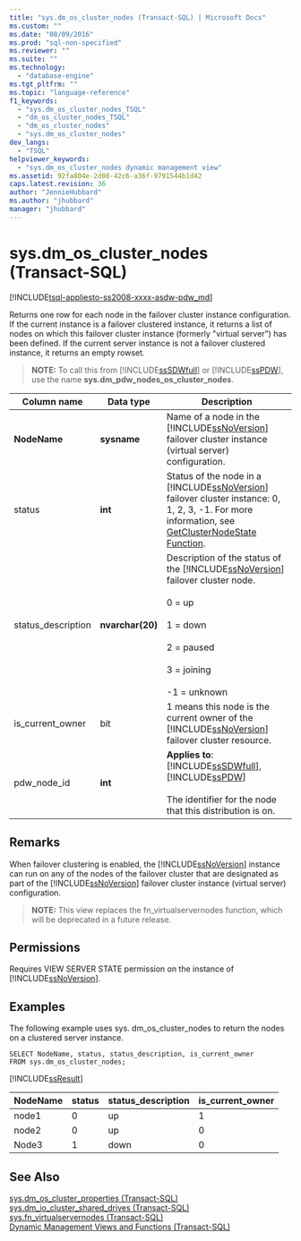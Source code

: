 ```yaml
---
title: "sys.dm_os_cluster_nodes (Transact-SQL) | Microsoft Docs"
ms.custom: ""
ms.date: "08/09/2016"
ms.prod: "sql-non-specified"
ms.reviewer: ""
ms.suite: ""
ms.technology: 
  - "database-engine"
ms.tgt_pltfrm: ""
ms.topic: "language-reference"
f1_keywords: 
  - "sys.dm_os_cluster_nodes_TSQL"
  - "dm_os_cluster_nodes_TSQL"
  - "dm_os_cluster_nodes"
  - "sys.dm_os_cluster_nodes"
dev_langs: 
  - "TSQL"
helpviewer_keywords: 
  - "sys.dm_os_cluster_nodes dynamic management view"
ms.assetid: 92fa804e-2d08-42c6-a36f-9791544b1d42
caps.latest.revision: 36
author: "JennieHubbard"
ms.author: "jhubbard"
manager: "jhubbard"
---
```

# sys.dm_os_cluster_nodes (Transact-SQL)
[!INCLUDE[tsql-appliesto-ss2008-xxxx-asdw-pdw_md](../../includes/tsql-appliesto-ss2008-xxxx-asdw-pdw-md.md)]

  Returns one row for each node in the failover cluster instance configuration. If the current instance is a failover clustered instance, it returns a list of nodes on which this failover cluster instance (formerly "virtual server") has been defined. If the current server instance is not a failover clustered instance, it returns an empty rowset.  
  
> **NOTE:** To call this from [!INCLUDE[ssSDWfull](../../includes/sssdwfull-md.md)] or [!INCLUDE[ssPDW](../../includes/sspdw-md.md)], use the name **sys.dm_pdw_nodes_os_cluster_nodes**.  
  
|Column name|Data type|Description|  
|-----------------|---------------|-----------------|  
|**NodeName**|**sysname**|Name of a node in the [!INCLUDE[ssNoVersion](../../includes/ssnoversion-md.md)] failover cluster instance (virtual server) configuration.|  
|status|**int**|Status of the node in a [!INCLUDE[ssNoVersion](../../includes/ssnoversion-md.md)] failover cluster instance: 0, 1, 2, 3, -1. For more information, see [GetClusterNodeState Function](http://go.microsoft.com/fwlink/?LinkId=204794).|  
|status_description|**nvarchar(20)**|Description of the status of the [!INCLUDE[ssNoVersion](../../includes/ssnoversion-md.md)] failover cluster node.<br /><br /> 0 = up<br /><br /> 1 = down<br /><br /> 2 = paused<br /><br /> 3 = joining<br /><br /> -1 = unknown|  
|is_current_owner|bit|1 means this node is the current owner of the [!INCLUDE[ssNoVersion](../../includes/ssnoversion-md.md)] failover cluster resource.|  
|pdw_node_id|**int**|**Applies to**: [!INCLUDE[ssSDWfull](../../includes/sssdwfull-md.md)], [!INCLUDE[ssPDW](../../includes/sspdw-md.md)]<br /><br /> The identifier for the node that this distribution is on.|  
  
## Remarks  
 When failover clustering is enabled, the [!INCLUDE[ssNoVersion](../../includes/ssnoversion-md.md)] instance can run on any of the nodes of the failover cluster that are designated as part of the [!INCLUDE[ssNoVersion](../../includes/ssnoversion-md.md)] failover cluster instance (virtual server) configuration.  
  
> **NOTE:** This view replaces the fn_virtualservernodes function, which will be deprecated in a future release.  
  
## Permissions  
 Requires VIEW SERVER STATE permission on the instance of [!INCLUDE[ssNoVersion](../../includes/ssnoversion-md.md)].  
  
## Examples  
 The following example uses sys. dm_os_cluster_nodes to return the nodes on a clustered server instance.  
  
```  
SELECT NodeName, status, status_description, is_current_owner   
FROM sys.dm_os_cluster_nodes;  
```  
  
 [!INCLUDE[ssResult](../../includes/ssresult-md.md)]  
  
|NodeName|status|status_description|is_current_owner|  
|--------------|------------|-------------------------|------------------------|  
|node1|0|up|1|  
|node2|0|up|0|  
|Node3|1|down|0|  
  
## See Also  
 [sys.dm_os_cluster_properties &#40;Transact-SQL&#41;](../../relational-databases/system-dynamic-management-views/sys-dm-os-cluster-properties-transact-sql.md)   
 [sys.dm_io_cluster_shared_drives &#40;Transact-SQL&#41;](../../relational-databases/system-dynamic-management-views/sys-dm-io-cluster-shared-drives-transact-sql.md)   
 [sys.fn_virtualservernodes &#40;Transact-SQL&#41;](../../relational-databases/system-functions/sys-fn-virtualservernodes-transact-sql.md)   
 [Dynamic Management Views and Functions &#40;Transact-SQL&#41;](~/relational-databases/system-dynamic-management-views/system-dynamic-management-views.md)  
  
  



